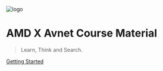![logo](./semtron_logo.png_)
<!-- ![logo](Semtron logo Gery.svg) -->

<!-- # **Competiton Material** -->

# **AMD X Avnet Course Material**

> Learn, Think and Search.

[Getting Started](introduction/)




